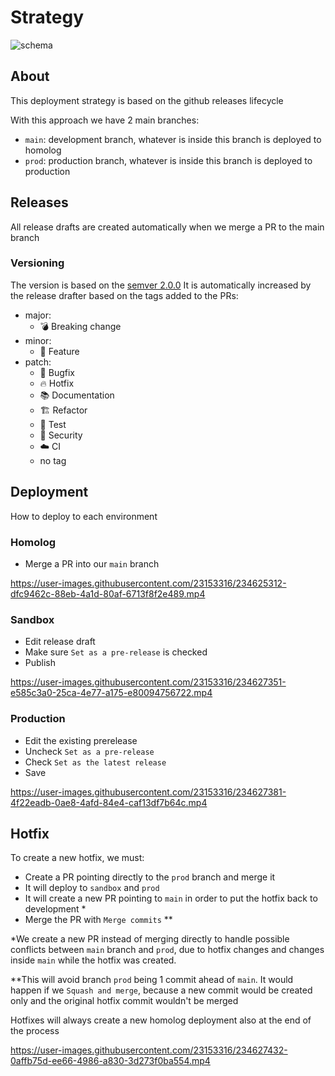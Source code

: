 # Strategy

![schema](https://user-images.githubusercontent.com/23153316/234588896-5185522d-bca0-4e48-9e63-59e5e97c4598.png)

## About
This deployment strategy is based on the github releases lifecycle

With this approach we have 2 main branches:
- `main`: development branch, whatever is inside this branch is deployed to homolog
- `prod`: production branch, whatever is inside this branch is deployed to production

## Releases
All release drafts are created automatically when we merge a PR to the main branch

### Versioning
The version is based on the [semver 2.0.0](https://semver.org/)
It is automatically increased by the release drafter based on the tags added to the PRs:
- major:
    - 💣 Breaking change
- minor:
    - 🚀 Feature
- patch:
    - 🐛 Bugfix
    - 🔥 Hotfix
    - 📚 Documentation
    - 🏗️ Refactor
    - 🧪 Test
    - 🚨 Security
    - ☁️ CI
    - no tag

## Deployment
How to deploy to each environment

### Homolog
- Merge a PR into our `main` branch

https://user-images.githubusercontent.com/23153316/234625312-dfc9462c-88eb-4a1d-80af-6713f8f2e489.mp4

### Sandbox
- Edit release draft
- Make sure `Set as a pre-release` is checked
- Publish

https://user-images.githubusercontent.com/23153316/234627351-e585c3a0-25ca-4e77-a175-e80094756722.mp4

### Production
- Edit the existing prerelease
- Uncheck `Set as a pre-release`
- Check `Set as the latest release`
- Save

https://user-images.githubusercontent.com/23153316/234627381-4f22eadb-0ae8-4afd-84e4-caf13df7b64c.mp4

## Hotfix
To create a new hotfix, we must:
- Create a PR pointing directly to the `prod` branch and merge it
- It will deploy to `sandbox` and `prod`
- It will create a new PR pointing to `main` in order to put the hotfix back to development *
- Merge the PR with `Merge commits` **

*We create a new PR instead of merging directly to handle possible conflicts between `main` branch and `prod`, due to hotfix changes and changes inside `main` while the hotfix was created.

**This will avoid branch `prod` being 1 commit ahead of `main`. It would happen if we `Squash and merge`, because a new commit would be created only and the original hotfix commit wouldn't be merged

Hotfixes will always create a new homolog deployment also at the end of the process

https://user-images.githubusercontent.com/23153316/234627432-0affb75d-ee66-4986-a830-3d273f0ba554.mp4
